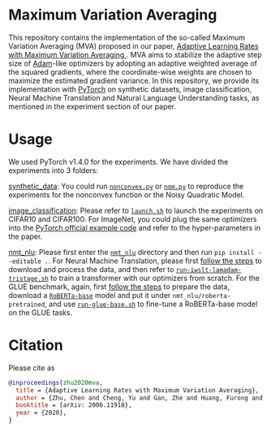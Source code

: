# Maximum Variation Averaging
This repository contains the implementation of the so-called Maximum Variation Averaging (MVA) proposed in our paper, [Adaptive Learning Rates with Maximum Variation Averaging
](https://arxiv.org/abs/2006.11918).
MVA aims to stabilize the adaptive step size of [Adam](https://arxiv.org/abs/1412.6980)-like optimizers by adopting an adaptive weighted average of the squared gradients, where the coordinate-wise weights are chosen to maximize the estimated gradient variance. 
In this repository, we provide its implementation with [PyTorch](https://pytorch.org/) on synthetic datasets, image classification, Neural Machine Translation and Natural Language Understanding tasks, as mentioned in the experiment section of our paper. 

# Usage
We used PyTorch v1.4.0 for the experiments. 
We have divided the experiments into 3 folders:

[synthetic_data](synthetic_data): You could run [`nonconvex.py`](synthetic_data/nonconvex.py) or [`nqm.py`](synthetic_data/nqm.py) to reproduce the experiments for the nonconvex function or the Noisy Quadratic Model. 

[image_classification](image_classification): Please refer to [`launch.sh`](image_classification/launch.sh) to launch the experiments on CIFAR10 and CIFAR100. For ImageNet, you could plug the same optimizers into the [PyTorch official example code](https://github.com/pytorch/examples/blob/master/imagenet/main.py) and refer to the hyper-parameters in the paper.

[nmt_nlu](nmt_nlu): Please first enter the [`nmt_nlu`](nmt_nlu) directory and then run `pip install --editable .`. 
For Neural Machine Translation, please first [follow the steps](nmt_nlu/examples/translation#iwslt14-german-to-english-transformer) to download and process the data, and then refer to [`run-iwslt-lamadam-tristage.sh`](nmt_nlu/run-iwslt-lamadam-tristage.sh) to train a transformer with our optimizers from scratch. 
 For the GLUE benchmark, again, first [follow the steps](nmt_nlu/examples/roberta/README.glue.md) to prepare the data, download a [`RoBERTa-base`](https://dl.fbaipublicfiles.com/fairseq/models/roberta.base.tar.gz) model and put it under `nmt_nlu/roberta-pretrained`, and use [`run-glue-base.sh`](nmt_nlu/run-glue-base.sh) to fine-tune a RoBERTa-base model on the GLUE tasks.

# Citation
Please cite as

```bibtex
@inproceedings{zhu2020mva,
  title = {Adaptive Learning Rates with Maximum Variation Averaging},
  author = {Zhu, Chen and Cheng, Yu and Gan, Zhe and Huang, Furong and Liu, Jingjing and Goldstein, Tom},
  booktitle = {arXiv: 2006.11918},
  year = {2020},
}
```
